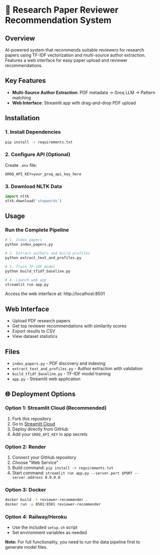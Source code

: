 # 📄 Research Paper Reviewer Recommendation System

## Overview
AI-powered system that recommends suitable reviewers for research papers using TF-IDF vectorization and multi-source author extraction. Features a web interface for easy paper upload and reviewer recommendations.

## Key Features
- **Multi-Source Author Extraction**: PDF metadata → Groq LLM → Pattern matching
- **Web Interface**: Streamlit app with drag-and-drop PDF upload

## Installation

### 1. Install Dependencies
```bash
pip install -r requirements.txt
```

### 2. Configure API (Optional)
Create `.env` file:
```
GROQ_API_KEY=your_groq_api_key_here
```

### 3. Download NLTK Data
```python
import nltk
nltk.download('stopwords')
```

## Usage

### Run the Complete Pipeline
```bash
# 1. Index papers
python index_papers.py

# 2. Extract authors and build profiles
python extract_text_and_profiles.py

# 3. Train TF-IDF model
python build_tfidf_baseline.py

# 4. Launch web app
streamlit run app.py
```

Access the web interface at: http://localhost:8501

## Web Interface
- Upload PDF research papers
- Get top reviewer recommendations with similarity scores
- Export results to CSV
- View dataset statistics

## Files
- `index_papers.py` - PDF discovery and indexing
- `extract_text_and_profiles.py` - Author extraction with validation
- `build_tfidf_baseline.py` - TF-IDF model training
- `app.py` - Streamlit web application

## 🌐 Deployment Options

### Option 1: Streamlit Cloud (Recommended)
1. Fork this repository
2. Go to [Streamlit Cloud](https://share.streamlit.io/)
3. Deploy directly from GitHub
4. Add your `GROQ_API_KEY` in app secrets

### Option 2: Render
1. Connect your GitHub repository
2. Choose "Web Service"
3. Build command: `pip install -r requirements.txt`
4. Start command: `streamlit run app.py --server.port $PORT --server.address 0.0.0.0`

### Option 3: Docker
```bash
docker build -t reviewer-recommender .
docker run -p 8501:8501 reviewer-recommender
```

### Option 4: Railway/Heroku
- Use the included `setup.sh` script
- Set environment variables as needed

**Note:** For full functionality, you need to run the data pipeline first to generate model files.

